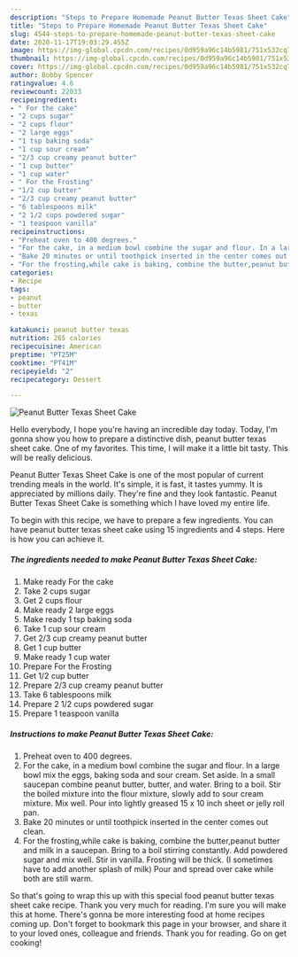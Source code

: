 ```yaml
---
description: "Steps to Prepare Homemade Peanut Butter Texas Sheet Cake"
title: "Steps to Prepare Homemade Peanut Butter Texas Sheet Cake"
slug: 4544-steps-to-prepare-homemade-peanut-butter-texas-sheet-cake
date: 2020-11-17T19:03:29.455Z
image: https://img-global.cpcdn.com/recipes/0d959a96c14b5981/751x532cq70/peanut-butter-texas-sheet-cake-recipe-main-photo.jpg
thumbnail: https://img-global.cpcdn.com/recipes/0d959a96c14b5981/751x532cq70/peanut-butter-texas-sheet-cake-recipe-main-photo.jpg
cover: https://img-global.cpcdn.com/recipes/0d959a96c14b5981/751x532cq70/peanut-butter-texas-sheet-cake-recipe-main-photo.jpg
author: Bobby Spencer
ratingvalue: 4.6
reviewcount: 22033
recipeingredient:
- " For the cake"
- "2 cups sugar"
- "2 cups flour"
- "2 large eggs"
- "1 tsp baking soda"
- "1 cup sour cream"
- "2/3 cup creamy peanut butter"
- "1 cup butter"
- "1 cup water"
- " For the Frosting"
- "1/2 cup butter"
- "2/3 cup creamy peanut butter"
- "6 tablespoons milk"
- "2 1/2 cups powdered sugar"
- "1 teaspoon vanilla"
recipeinstructions:
- "Preheat oven to 400 degrees."
- "For the cake, in a medium bowl combine the sugar and flour. In a large bowl mix the eggs, baking soda and sour cream. Set aside. In a small saucepan combine peanut butter, butter, and water. Bring to a boil. Stir the boiled mixture into the flour mixture, slowly add to sour cream mixture. Mix well. Pour into lightly greased 15 x 10 inch sheet or jelly roll pan."
- "Bake 20 minutes or until toothpick inserted in the center comes out clean."
- "For the frosting,while cake is baking, combine the butter,peanut butter and milk in a saucepan. Bring to a boil stirring constantly. Add powdered sugar and mix well. Stir in vanilla. Frosting will be thick. (I sometimes have to add another splash of milk) Pour and spread over cake while both are still warm."
categories:
- Recipe
tags:
- peanut
- butter
- texas

katakunci: peanut butter texas 
nutrition: 265 calories
recipecuisine: American
preptime: "PT25M"
cooktime: "PT41M"
recipeyield: "2"
recipecategory: Dessert

---
```



![Peanut Butter Texas Sheet Cake](https://img-global.cpcdn.com/recipes/0d959a96c14b5981/751x532cq70/peanut-butter-texas-sheet-cake-recipe-main-photo.jpg)

Hello everybody, I hope you're having an incredible day today. Today, I'm gonna show you how to prepare a distinctive dish, peanut butter texas sheet cake. One of my favorites. This time, I will make it a little bit tasty. This will be really delicious.



Peanut Butter Texas Sheet Cake is one of the most popular of current trending meals in the world. It's simple, it is fast, it tastes yummy. It is appreciated by millions daily. They're fine and they look fantastic. Peanut Butter Texas Sheet Cake is something which I have loved my entire life.


To begin with this recipe, we have to prepare a few ingredients. You can have peanut butter texas sheet cake using 15 ingredients and 4 steps. Here is how you can achieve it.

<!--inarticleads1-->

##### The ingredients needed to make Peanut Butter Texas Sheet Cake:

1. Make ready  For the cake
1. Take 2 cups sugar
1. Get 2 cups flour
1. Make ready 2 large eggs
1. Make ready 1 tsp baking soda
1. Take 1 cup sour cream
1. Get 2/3 cup creamy peanut butter
1. Get 1 cup butter
1. Make ready 1 cup water
1. Prepare  For the Frosting
1. Get 1/2 cup butter
1. Prepare 2/3 cup creamy peanut butter
1. Take 6 tablespoons milk
1. Prepare 2 1/2 cups powdered sugar
1. Prepare 1 teaspoon vanilla




<!--inarticleads2-->

##### Instructions to make Peanut Butter Texas Sheet Cake:

1. Preheat oven to 400 degrees.
1. For the cake, in a medium bowl combine the sugar and flour. In a large bowl mix the eggs, baking soda and sour cream. Set aside. In a small saucepan combine peanut butter, butter, and water. Bring to a boil. Stir the boiled mixture into the flour mixture, slowly add to sour cream mixture. Mix well. Pour into lightly greased 15 x 10 inch sheet or jelly roll pan.
1. Bake 20 minutes or until toothpick inserted in the center comes out clean.
1. For the frosting,while cake is baking, combine the butter,peanut butter and milk in a saucepan. Bring to a boil stirring constantly. Add powdered sugar and mix well. Stir in vanilla. Frosting will be thick. (I sometimes have to add another splash of milk) Pour and spread over cake while both are still warm.




So that's going to wrap this up with this special food peanut butter texas sheet cake recipe. Thank you very much for reading. I'm sure you will make this at home. There's gonna be more interesting food at home recipes coming up. Don't forget to bookmark this page in your browser, and share it to your loved ones, colleague and friends. Thank you for reading. Go on get cooking!
